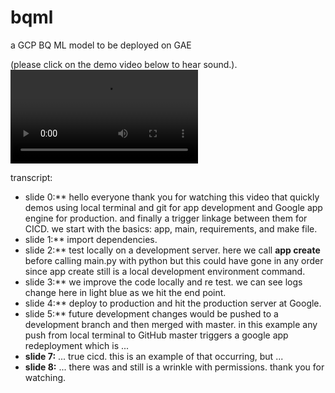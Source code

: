 # bqml
a GCP BQ ML model to be deployed on GAE

(please click on the demo video below to hear sound.).  
![demo](https://user-images.githubusercontent.com/38410965/111926054-a3e46280-8a81-11eb-89b1-db78ce24ffe6.mp4)

transcript:  
- slide 0:**  hello everyone thank you for watching this video that quickly demos using local terminal and git for app development and Google app engine for production.  and finally a trigger linkage between them for CICD.  we start with the basics: app, main, requirements, and make file.    
- slide 1:** import dependencies.  
- slide 2:** test locally on a development server.  here we call **app create** before calling main.py with python but this could have gone in any order since app create still is a local development environment command.   
- slide 3:** we improve the code locally and re test.  we can see logs change here in light blue as we hit the end point.     
- slide 4:** deploy to production and hit the production server at Google.  
- slide 5:** future development changes would be pushed to a development branch and then merged with master.  in this example any push from local terminal to GitHub master triggers a google app redeployment which is ...   
- **slide 7:** ... true cicd.  this is an example of that occurring, but ...   
- **slide 8:** ... there was and still is a wrinkle with permissions.  thank you for watching.
